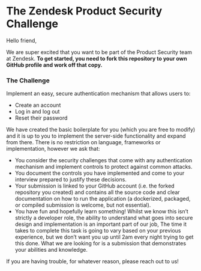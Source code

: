 # The Zendesk Product Security Challenge

Hello friend,

We are super excited that you want to be part of the Product Security team at Zendesk. **To get started, you need to fork this repository to your own GitHub profile and work off that copy.** 

### The Challenge

Implement an easy, secure authentication mechanism that allows users to:
- Create an account
- Log in and log out
- Reset their password

We have created the basic boilerplate for you (which you are free to modify) and it is up to you to implement the server-side functionality and expand from there. There is no restriction on language, frameworks or implementation, however we ask that: 
- You consider the security challenges that come with any authentication mechanism and implement controls to protect against common attacks.
- You document the controls you have implemented and come to your interview prepared to justify these decisions.
- Your submission is linked to your GitHub account (i.e. the forked repository you created) and contains all the source code and clear documentation on how to run the application (a dockerized, packaged, or compiled submission is welcome, but not essential). 
- You have fun and hopefully learn something! Whilst we know this isn’t strictly a developer role, the ability to understand what goes into secure design and implementation is an important part of our job, The time it takes to complete this task is going to vary based on your previous experience, but we don’t want you up until 2am every night trying to get this done. What we are looking for is a submission that demonstrates your abilities and knowledge. 
 
If you are having trouble, for whatever reason, please reach out to us! 

